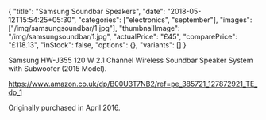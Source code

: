 {
    "title": "Samsung Soundbar Speakers",
    "date": "2018-05-12T15:54:25+05:30",
    "categories": ["electronics", "september"],
    "images": ["/img/samsungsoundbar/1.jpg"],
    "thumbnailImage": "/img/samsungsoundbar/1.jpg",
    "actualPrice": "£45",
    "comparePrice": "£118.13",
    "inStock": false,
    "options": {},
    "variants": []
}

Samsung HW-J355 120 W 2.1 Channel Wireless Soundbar Speaker System with Subwoofer (2015 Model).

https://www.amazon.co.uk/dp/B00U3T7NB2/ref=pe_385721_127872921_TE_dp_1

Originally purchased in April 2016.